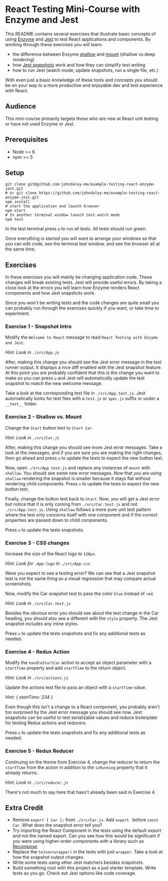 # React Testing Mini-Course with Enzyme and Jest

This README contains several exercises that illustrate basic concepts of using [Enzyme](http://airbnb.io/enzyme/) and [Jest](https://facebook.github.io/jest/) to test React applications and components. By working through these exercises you will learn:
* the difference between Enzyme [shallow](http://airbnb.io/enzyme/docs/api/shallow.html) and [mount](http://airbnb.io/enzyme/docs/api/mount.html) (shallow vs.deep rendering)
* how [Jest snapshots](https://facebook.github.io/jest/docs/en/snapshot-testing.html#content) work and how they can simplify test writing
* how to run Jest (watch mode, update snapshots, run a single file, etc.)

With even just a basic knowledge of these tools and concepts you should be on your way to a more productive and enjoyable dev and test experience with React.

## Audience
This mini-course primarily targets those who are new at React unit testing or have not used Enzyme or Jest.

## Prerequisites
* Node >= 6
* npm >= 5

## Setup
```
git clone git@github.com:johndaley-me/example-testing-react-enzyme-jest.git
# or git clone https://github.com/johndaley-me/example-testing-react-enzyme-jest.git
npm install
# start the application and launch browser
npm start
# In another terminal window launch test watch mode
npm test
```
In the test terminal press `a` to run all tests. All tests should run green.

Once everything is started you will want to arrange your windows so that you can edit code, see the terminal test window, and see the browser all at the same time.

## Exercises
In these exercises you will mainly be changing application code. These changes will break existing tests. Jest will provide useful errors. By taking a close look at the errors you will learn how Enzyme renders React components and how Jest snapshots work.

Since you won't be writing tests and the code changes are quite small you can probably run through the exercises quickly if you want, or take time to experiment.

### Exercise 1 - Snapshot Intro
Modify the `Welcome to React` message to read `React Testing with Enzyme and Jest`.

_Hint: Look in `./src/App.js`_

After, making this change you should see the Jest error message in the test runner output. It displays a nice diff enabled with the Jest snapshot feature. At this point you are probably confident that this is the change you want to make so you can press `u` and Jest will automatically update the test snapshot to match the new welcome message.

Take a look at the corresponding test file in `./src/App.test.js`. Jest automatically looks for test files with a `test.js` or `spec.js` suffix or under a `__test__` folder.

### Exercise 2 - Shallow vs. Mount
Change the `Start` button text to `Start Car`.

_Hint: Look in `./src/Car.js`_

After, making this change you should see more Jest error messages. Take a look at the messages, and if you are sure you are making the right changes, then go ahead and press `u` to update the tests to expect the new button text.

Now, open `./src/App.test.js` and replace any instances of `mount` with `shallow`. You should see some new error messages. Now that you are using `shallow` rendering the snapshot is smaller because it stays flat without rendering child components. Press `u` to update the tests to expect the new button text.

Finally, change the button text back to `Start`. Now, you will get a Jest error but notice that it is only coming from `./src/Car.test.js` and not `./src/App.test.js`. Using `shallow` follows a more pure unit test pattern where the test only concerns itself with one component and if the correct properties are passed down to child components.

Press `u` to update the tests snapshots.

### Exercise 3 - CSS changes
Increase the size of the React logo to `120px`.

_Hint: Look for `.App-logo` in `./src/App.css`_

Were you expect to see a testing error? We can see that a Jest snapshot test is not the same thing as a visual regression that may compare actual screenshots.

Now, modify the Car snapshot test to pass the color `blue` instead of `red`.

_Hint: Look in `./src/Car.test.js`_

Besides the obvious error you should see about the text change in the Car heading, you should also see a different with the `style` property. The Jest snapshot includes any inline styles.

Press `u` to update the tests snapshots and fix any additional tests as needed.

### Exercise 4 - Redux Action
Modify the `handleStartCar` action to accept an object parameter with a `startTime` property and add `startTime` to the return object.

_Hint: Look in `./src/actions.js`_

Update the actions test file to pass an object with a `startTime` value.

_Hint: { startTime: 234 }_

Even though this isn't a change to a React component, you probably aren't too surprised by the Jest error message you should see now. Jest snapshots can be useful to test serializable values and reduce boilerplate for testing Redux actions and reducers.

Press `u` to update the tests snapshots and fix any additional tests as needed.

### Exercise 5 - Redux Reducer
Continuing on the theme from Exercise 4, change the reducer to return the `startTime` from the action in addition to the `isRunning` property that it already returns.

_Hint: Look in `./src/reducer.js`_

There's not much to say here that hasn't already been said in Exercise 4.

## Extra Credit
* Remove `export { Car };` from `./src/Car.js`. Add `export ` before `const Car`. What does the snapshot error tell you?
* Try importing the React Component in the tests using the default export and not the named export. Can you see how this would be significant if you were using higher-order components with a library such as [Recompose](https://github.com/acdlite/recompose)
* Replace the `toJson(wrapper)` in the tests with just `wrapper`. Take a look at how the snapshot output changes.
* Write some tests using other Jest matchers besides snapshots.
* Build something cool with this project as a just starter template. Write tests as you go. Check out Jest options like code coverage.
